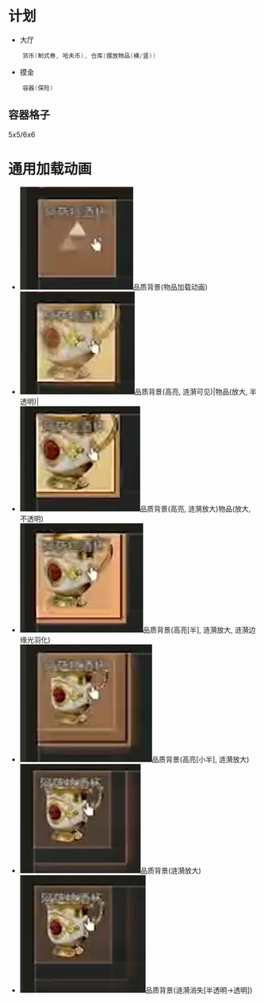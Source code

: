 # 计划
- 大厅
```c++
    货币(制式券, 哈夫币), 仓库(摆放物品(横/竖))
```
- 摸金
```c++
    容器(保险)
```
## 容器格子
5x5/6x6


# 通用加载动画
- ![alt text](image.png)品质背景(物品加载动画)
- ![alt text](image-1.png)品质背景(高亮, 涟漪可见)|物品(放大, 半透明)|
- ![alt text](image-2.png)品质背景(高亮, 涟漪放大)物品(放大, 不透明)
- ![alt text](image-4.png)品质背景(高亮[半], 涟漪放大, 涟漪边缘光羽化)
- ![alt text](image-6.png)品质背景(高亮[小半], 涟漪放大)
- ![alt text](image-7.png)品质背景(涟漪放大)
- ![alt text](image-8.png)品质背景(涟漪消失[半透明->透明])